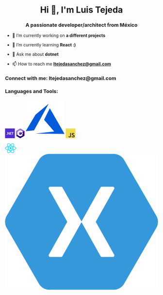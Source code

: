 <h1 align="center">Hi 👋, I'm Luis Tejeda</h1>
<h3 align="center">A passionate developer/architect from México</h3>

- 🔭 I’m currently working on **a different projects**

- 🌱 I’m currently learning **React :)**

- 💬 Ask me about **dotnet**

- 📫 How to reach me **ltejedasanchez@gmail.com**

<h3 align="left">Connect with me: ltejedasanchez@gmail.com</h3>
<h3 align="left">Languages and Tools:</h3>
<p align="left"> 
 
  
<a href="https://dotnet.microsoft.com/" title="dotNet"><img src="icons/dotnet.png" /></a>
<a href="http://csharp.net/" title="C#"><img src="icons/csharp.png" /></a>
<a href="https://azure.microsoft.com/en-in/" title="Azure"><img src="icons/azure.svg" /></a>
<a href="https://en.wikipedia.org/wiki/JavaScript" title="JavaScript"><img src="icons/javascript.png" /></a>

<a href="https://reactjs.org/" title="React"><img src="icons/react.png" /></a>
<a href="https://dotnet.microsoft.com/apps/xamarin" title="Xamarin"><img src="icons/xamarin.svg" /></a>

</p>
